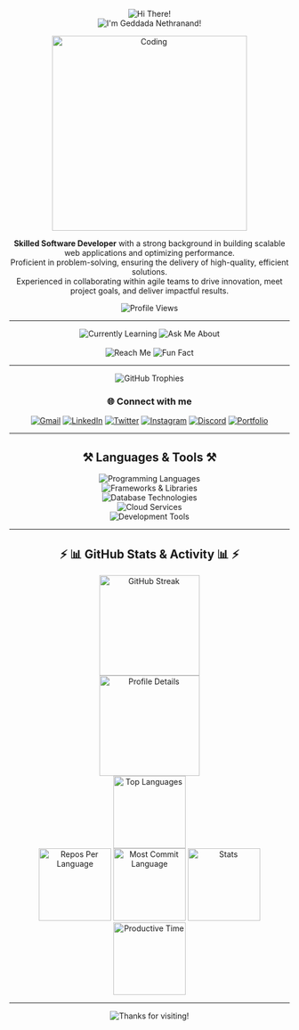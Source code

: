 <!-- Profile Header -->
<p align="center">
  <img src="https://readme-typing-svg.herokuapp.com/?font=Righteous&size=35&center=true&vCenter=true&width=500&height=70&duration=3000&lines=Hi+There!+👋;" alt="Hi There!" /><br>
  <img src="https://readme-typing-svg.herokuapp.com/?font=Righteous&size=35&center=true&vCenter=true&width=500&height=70&duration=3000&lines=I'm+Geddada+Nethranand!;" alt="I'm Geddada Nethranand!" />
</p>

<p align="center">
  <img src="https://cdn.dribbble.com/users/1162077/screenshots/3848914/programmer.gif" alt="Coding" width="350" />
</p>

<p align="center">
  <b>Skilled Software Developer</b> with a strong background in building scalable web applications and optimizing performance.<br>
  Proficient in problem-solving, ensuring the delivery of high-quality, efficient solutions.<br>
  Experienced in collaborating within agile teams to drive innovation, meet project goals, and deliver impactful results.
</p>

<p align="center">
  <img src="https://komarev.com/ghpvc/?username=Code-Nethranand2&label=Profile%20views&color=0e75b6&style=flat" alt="Profile Views" />
</p>

---

<!-- Centered Info Table -->
<!-- Unique Info Cards Section -->
<div align="center">

  <img src="https://img.shields.io/badge/🌱%20Currently%20Learning-Software%20Development-blueviolet?style=for-the-badge&logo=bookstack&logoColor=white" alt="Currently Learning" />
  <img src="https://img.shields.io/badge/💬%20Ask%20Me%20About-Software%20Development-orange?style=for-the-badge&logo=stackoverflow&logoColor=white" alt="Ask Me About" />
  <br><br>
  <img src="https://img.shields.io/badge/📫%20Reach%20Me-nethranand12345@gmail.com-success?style=for-the-badge&logo=gmail&logoColor=white" alt="Reach Me" />
  <img src="https://img.shields.io/badge/⚡%20Fun%20Fact-I'm%20a%20humorous%20extrovert-ff69b4?style=for-the-badge&logo=smile&logoColor=white" alt="Fun Fact" />

</div>

---

<!-- Trophies -->
<p align="center">
  <img src="https://github-profile-trophy.vercel.app/?username=Code-Nethranand&theme=onestar&margin-w=10&margin-h=10" alt="GitHub Trophies" />
</p>

<!-- Social Links -->
<h3 align="center">🌐 Connect with me</h3>
<p align="center">
  <a href="mailto:nethranand12345@gmail.com"><img src="https://skillicons.dev/icons?i=gmail" alt="Gmail" /></a>
  <a href="https://www.linkedin.com/in/nethranand/" target="_blank"><img src="https://skillicons.dev/icons?i=linkedin" alt="LinkedIn" /></a>
  <a href="https://twitter.com/gnethranand" target="_blank"><img src="https://skillicons.dev/icons?i=twitter" alt="Twitter" /></a>
  <a href="https://www.instagram.com/nethrx.2k3/" target="_blank"><img src="https://skillicons.dev/icons?i=instagram" alt="Instagram" /></a>
  <a href="https://discord.com/channels/@immortalviper03" target="_blank"><img src="https://skillicons.dev/icons?i=discord" alt="Discord" /></a>
  <a href="https://nethranand-portfolio.vercel.app/" target="_blank"><img src="https://skillicons.dev/icons?i=webpack" alt="Portfolio" /></a>
</p>

---

<!-- Languages & Tools -->
<h2 align="center">⚒️ Languages & Tools ⚒️</h2>
<div align="center">

  <img src="https://skillicons.dev/icons?i=python,cpp,c,js,html,css,linux" title="Programming Languages" /><br>
  <img src="https://skillicons.dev/icons?i=django,nextjs,react,nodejs" title="Frameworks & Libraries" /><br>
  <img src="https://skillicons.dev/icons?i=mysql,mongodb,postgresql" title="Database Technologies" /><br>
  <img src="https://skillicons.dev/icons?i=aws,gcp" title="Cloud Services" /><br>
  <img src="https://skillicons.dev/icons?i=git,github,postman,docker" title="Development Tools" /><br>
</div>

---

<!-- GitHub Stats & Activity -->
<h2 align="center">⚡ 📊 GitHub Stats & Activity 📊 ⚡</h2>
<p align="center">
  <img src="https://github-readme-streak-stats.herokuapp.com/?user=Code-Nethranand&theme=github-dark&hide_border=true" alt="GitHub Streak" height="180"/>
  <br>
  <img src="https://github-profile-summary-cards.vercel.app/api/cards/profile-details?username=Code-Nethranand&theme=github_dark" alt="Profile Details" height="180"/>
  <br>
   <img src="https://github-readme-stats.vercel.app/api/top-langs/?username=Code-Nethranand&layout=compact&theme=github_dark&hide_border=true" alt="Top Languages" height="130"/>
  <br>
  <img src="https://github-profile-summary-cards.vercel.app/api/cards/repos-per-language?username=Code-Nethranand&theme=github_dark" alt="Repos Per Language" height="130"/>
  <img src="https://github-profile-summary-cards.vercel.app/api/cards/most-commit-language?username=Code-Nethranand&theme=github_dark" alt="Most Commit Language" height="130"/>
  <img src="https://github-profile-summary-cards.vercel.app/api/cards/stats?username=Code-Nethranand&theme=github_dark" alt="Stats" height="130"/>
  <img src="https://github-profile-summary-cards.vercel.app/api/cards/productive-time?username=Code-Nethranand&theme=github_dark&utcOffset=8" alt="Productive Time" height="130"/>
</p>

---

<p align="center">
  <img src="https://readme-typing-svg.herokuapp.com/?font=Righteous&size=35&center=true&vCenter=true&width=500&height=70&duration=3000&lines=Thanks+for+visiting!✌️;" alt="Thanks for visiting!" />
</p>
